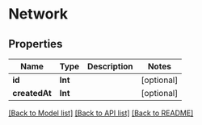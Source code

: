 # Network

## Properties
Name | Type | Description | Notes
------------ | ------------- | ------------- | -------------
**id** | **Int** |  | [optional] 
**createdAt** | **Int** |  | [optional] 

[[Back to Model list]](../README.md#documentation-for-models) [[Back to API list]](../README.md#documentation-for-api-endpoints) [[Back to README]](../README.md)


